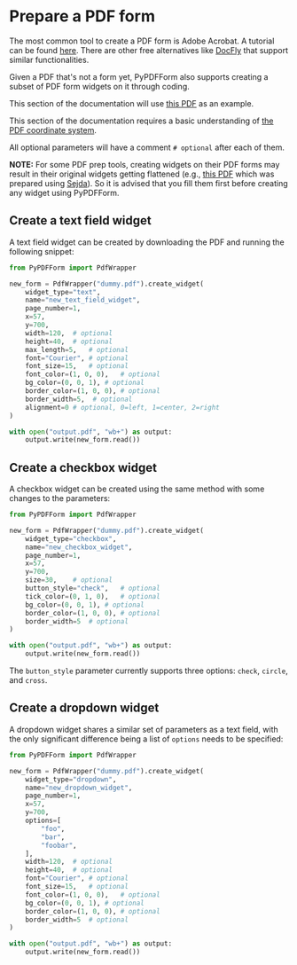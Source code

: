 # Prepare a PDF form

The most common tool to create a PDF form is Adobe Acrobat. A tutorial can be found 
[here](https://helpx.adobe.com/acrobat/using/creating-distributing-pdf-forms.html). 
There are other free alternatives like [DocFly](https://www.docfly.com/) that support similar functionalities.

Given a PDF that's not a form yet, PyPDFForm also supports 
creating a subset of PDF form widgets on it through coding.

This section of the documentation will use 
[this PDF](https://www.w3.org/WAI/ER/tests/xhtml/testfiles/resources/pdf/dummy.pdf) as an example.

This section of the documentation requires a basic understanding of [the PDF coordinate system](coordinate.md).

All optional parameters will have a comment `# optional` after each of them.

**NOTE:** For some PDF prep tools, creating widgets on their PDF forms may result in their original widgets getting 
flattened (e.g., [this PDF](https://github.com/chinapandaman/PyPDFForm/raw/master/pdf_samples/sample_template_sejda.pdf) 
which was prepared using [Sejda](https://www.sejda.com/)). So it is advised that you fill them first 
before creating any widget using PyPDFForm.

## Create a text field widget

A text field widget can be created by downloading the PDF and running the following snippet:

```python
from PyPDFForm import PdfWrapper

new_form = PdfWrapper("dummy.pdf").create_widget(
    widget_type="text",
    name="new_text_field_widget",
    page_number=1,
    x=57,
    y=700,
    width=120,  # optional
    height=40,  # optional
    max_length=5,   # optional
    font="Courier", # optional
    font_size=15,   # optional
    font_color=(1, 0, 0),   # optional
    bg_color=(0, 0, 1), # optional
    border_color=(1, 0, 0), # optional
    border_width=5,  # optional
    alignment=0 # optional, 0=left, 1=center, 2=right
)

with open("output.pdf", "wb+") as output:
    output.write(new_form.read())
```

## Create a checkbox widget

A checkbox widget can be created using the same method with some changes to the parameters:

```python
from PyPDFForm import PdfWrapper

new_form = PdfWrapper("dummy.pdf").create_widget(
    widget_type="checkbox",
    name="new_checkbox_widget",
    page_number=1,
    x=57,
    y=700,
    size=30,    # optional
    button_style="check",   # optional
    tick_color=(0, 1, 0),   # optional
    bg_color=(0, 0, 1), # optional
    border_color=(1, 0, 0), # optional
    border_width=5  # optional
)

with open("output.pdf", "wb+") as output:
    output.write(new_form.read())
```

The `button_style` parameter currently supports three options: `check`, `circle`, and `cross`.

## Create a dropdown widget

A dropdown widget shares a similar set of parameters as a text field, with the only significant difference being
a list of `options` needs to be specified:

```python
from PyPDFForm import PdfWrapper

new_form = PdfWrapper("dummy.pdf").create_widget(
    widget_type="dropdown",
    name="new_dropdown_widget",
    page_number=1,
    x=57,
    y=700,
    options=[
        "foo",
        "bar",
        "foobar",
    ],
    width=120,  # optional
    height=40,  # optional
    font="Courier", # optional
    font_size=15,   # optional
    font_color=(1, 0, 0),   # optional
    bg_color=(0, 0, 1), # optional
    border_color=(1, 0, 0), # optional
    border_width=5  # optional
)

with open("output.pdf", "wb+") as output:
    output.write(new_form.read())
```

